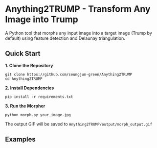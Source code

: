 # Anything2TRUMP - Transform Any Image into Trump

A Python tool that morphs any input image into a target image (Trump by default) using feature detection and Delaunay triangulation.


## Quick Start

**1. Clone the Repository**
```python3
git clone https://github.com/seungjun-green/Anything2TRUMP
cd Anything2TRUMP
```

**2. Install Dependencies**
```python3
pip install -r requirements.txt
```

**3. Run the Morpher**
```python3
python morph.py your_image.jpg
```

The output GIF will be saved to `Anything2TRUMP/output/morph_output.gif`


## Examples
